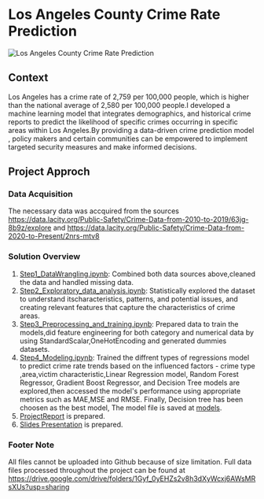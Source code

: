 # Los Angeles County Crime Rate Prediction
![Los Angeles County Crime Rate Prediction]()

## Context
Los Angeles has a crime rate of 2,759 per 100,000 people, which is higher than the national average of 2,580 per
100,000 people.I developed a machine learning model that integrates demographics, and
historical crime reports to predict the likelihood of specific crimes occurring in specific
areas within Los Angeles.By providing a data-driven crime prediction model , policy makers and
certain communities can be empowered to implement targeted security measures and
make informed decisions.

## Project Approch

### Data Acquisition
The necessary data was accquired from the sources https://data.lacity.org/Public-Safety/Crime-Data-from-2010-to-2019/63jg-8b9z/explore and https://data.lacity.org/Public-Safety/Crime-Data-from-2020-to-Present/2nrs-mtv8

### Solution Overview

1. [Step1_DataWrangling.ipynb](https://github.com/thikyi/DataScienceCapstoneTwo/blob/main/notebooks/Step1_Data%20Wrangling.ipynb): Combined both data sources above,cleaned the data and handled missing data.
2. [Step2_Exploratory_data_analysis.ipynb](https://github.com/thikyi/DataScienceCapstoneTwo/blob/main/notebooks/Step2_Exploratory_data_analysis.ipynb): Statistically explored the dataset to understand itscharacteristics, patterns, and potential issues, and creating relevant features that capture the characteristics of crime areas.
3. [Step3_Preprocessing_and_training.ipynb](https://github.com/thikyi/DataScienceCapstoneTwo/blob/main/notebooks/Step3_Preprocessing_and_training.ipynb): Prepared data to train the models,did feature engineering for both category and numerical data by using StandardScalar,OneHotEncoding and generated dummies datasets.
4. [Step4_Modeling.ipynb](https://github.com/thikyi/DataScienceCapstoneTwo/blob/main/notebooks/Step4_Modeling.ipynb): Trained the diffrent types of regressions model to predict crime rate trends based on the influenced factors - crime type ,area,victim characteristic,Linear Regression model, Random Forest Regressor, Gradient Boost Regressor, and Decision Tree models are explored,then accessed the model's performance using appropriate metrics such as MAE,MSE and RMSE. Finally, Decision tree has been choosen as the best model, The model file is saved at [models](https://github.com/thikyi/DataScienceCapstoneTwo/tree/main/models).
5. [ProjectReport](https://github.com/thikyi/DataScienceCapstoneTwo/blob/main/reports/ProjectReport_v1.0.pdf) is prepared.
6. [Slides Presentation](https://github.com/thikyi/DataScienceCapstoneTwo/blob/main/reports/ProjectPresentation_v1.0.pdf) is prepared.

### Footer Note
All files cannot be uploaded into Github because of size limitation. Full data files processed throughout the project can be found at https://drive.google.com/drive/folders/1Gyf_0yEHZs2v8h3dXyWcxj6AWsMRsXUs?usp=sharing



